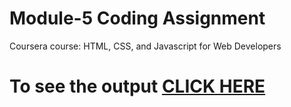 
# Module-5 Coding Assignment

Coursera course: HTML, CSS, and Javascript for Web Developers

# To see the output [CLICK HERE](https://maniteddy1.github.io/Coursera-HTML-CSS-and-JavaScript-for-Web-Developers/Assignments/module-5/index.html)
